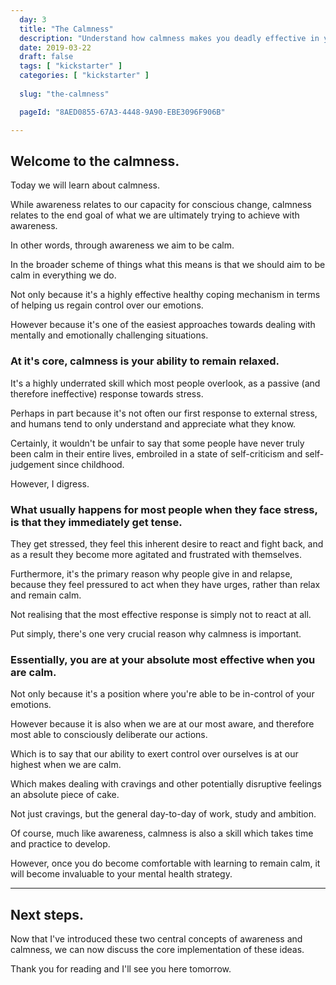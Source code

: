 ```yaml
---
  day: 3
  title: "The Calmness"
  description: "Understand how calmness makes you deadly effective in your day-to-day life."
  date: 2019-03-22
  draft: false
  tags: [ "kickstarter" ]
  categories: [ "kickstarter" ]
  
  slug: "the-calmness"

  pageId: "8AED0855-67A3-4448-9A90-EBE3096F906B"

---
```



## Welcome to the calmness.

Today we will learn about calmness.

While awareness relates to our capacity for conscious change, calmness relates to the end goal of what we are ultimately trying to achieve with awareness.

In other words, through awareness we aim to be calm.

In the broader scheme of things what this means is that we should aim to be calm in everything we do.

Not only because it's a highly effective healthy coping mechanism in terms of helping us regain control over our emotions.

However because it's one of the easiest approaches towards dealing with mentally and emotionally challenging situations.


### At it's core, calmness is your ability to remain relaxed.


It's a highly underrated skill which most people overlook, as a passive (and therefore ineffective) response towards stress.

Perhaps in part because it's not often our first response to external stress, and humans tend to only understand and appreciate what they know.

Certainly, it wouldn't be unfair to say that some people have never truly been calm in their entire lives, embroiled in a state of self-criticism and self-judgement since childhood.

However, I digress.


### What usually happens for most people when they face stress, is that they immediately get tense.


They get stressed, they feel this inherent desire to react and fight back, and as a result they become more agitated and frustrated with themselves.

Furthermore, it's the primary reason why people give in and relapse, because they feel pressured to act when they have urges, rather than relax and remain calm.

Not realising that the most effective response is simply not to react at all.

Put simply, there's one very crucial reason why calmness is important.


### Essentially, you are at your absolute most effective when you are calm.


Not only because it's a position where you're able to be in-control of your emotions.

However because it is also when we are at our most aware, and therefore most able to consciously deliberate our actions.

Which is to say that our ability to exert control over ourselves is at our highest when we are calm.

Which makes dealing with cravings and other potentially disruptive feelings an absolute piece of cake.

Not just cravings, but the general day-to-day of work, study and ambition.

Of course, much like awareness, calmness is also a skill which takes time and practice to develop.

However, once you do become comfortable with learning to remain calm, it will become invaluable to your mental health strategy.


---


## Next steps.

Now that I've introduced these two central concepts of awareness and calmness, we can now discuss the core implementation of these ideas.

Thank you for reading and I'll see you here tomorrow.

